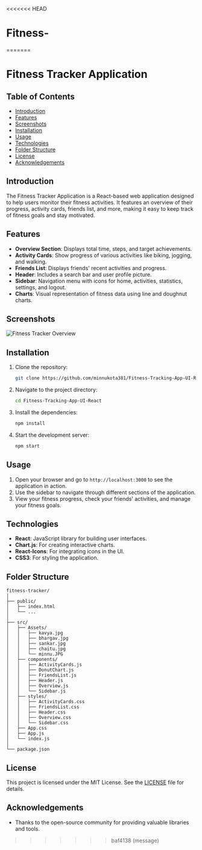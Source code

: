 <<<<<<< HEAD
# Fitness-
=======
# Fitness Tracker Application

## Table of Contents

- [Introduction](#introduction)
- [Features](#features)
- [Screenshots](#screenshots)
- [Installation](#installation)
- [Usage](#usage)
- [Technologies](#technologies)
- [Folder Structure](#folder-structure)
- [License](#license)
- [Acknowledgements](#acknowledgements)

## Introduction

The Fitness Tracker Application is a React-based web application designed to help users monitor their fitness activities. It features an overview of their progress, activity cards, friends list, and more, making it easy to keep track of fitness goals and stay motivated.

## Features

- **Overview Section**: Displays total time, steps, and target achievements.
- **Activity Cards**: Show progress of various activities like biking, jogging, and walking.
- **Friends List**: Displays friends' recent activities and progress.
- **Header**: Includes a search bar and user profile picture.
- **Sidebar**: Navigation menu with icons for home, activities, statistics, settings, and logout.
- **Charts**: Visual representation of fitness data using line and doughnut charts.

## Screenshots

![Fitness Tracker Overview](./Screenshots/FTHOME.png)

## Installation

1. Clone the repository:

    ```bash
    git clone https://github.com/minnukota381/Fitness-Tracking-App-UI-React.git
    ```

2. Navigate to the project directory:

    ```bash
    cd Fitness-Tracking-App-UI-React
    ```

3. Install the dependencies:

    ```bash
    npm install
    ```

4. Start the development server:

    ```bash
    npm start
    ```

## Usage

1. Open your browser and go to `http://localhost:3000` to see the application in action.
2. Use the sidebar to navigate through different sections of the application.
3. View your fitness progress, check your friends' activities, and manage your fitness goals.

## Technologies

- **React**: JavaScript library for building user interfaces.
- **Chart.js**: For creating interactive charts.
- **React-Icons**: For integrating icons in the UI.
- **CSS3**: For styling the application.

## Folder Structure

```plaintext
fitness-tracker/
│
├── public/
│   ├── index.html
│   └── ...
│
├── src/
│   ├── Assets/
│   │   ├── kavya.jpg
│   │   ├── bhargav.jpg
│   │   ├── sankar.jpg
│   │   ├── chaitu.jpg
│   │   └── minnu.JPG
│   ├── components/
│   │   ├── ActivityCards.js
│   │   ├── DonutChart.js
│   │   ├── FriendsList.js
│   │   ├── Header.js
│   │   ├── Overview.js
│   │   └── Sidebar.js
│   ├── styles/
│   │   ├── ActivityCards.css
│   │   ├── FriendsList.css
│   │   ├── Header.css
│   │   ├── Overview.css
│   │   └── Sidebar.css
│   ├── App.css
│   ├── App.js
│   └── index.js
│
└── package.json
```

## License

This project is licensed under the MIT License. See the [LICENSE](LICENSE) file for details.

## Acknowledgements

- Thanks to the open-source community for providing valuable libraries and tools.
>>>>>>> baf4138 (message)
